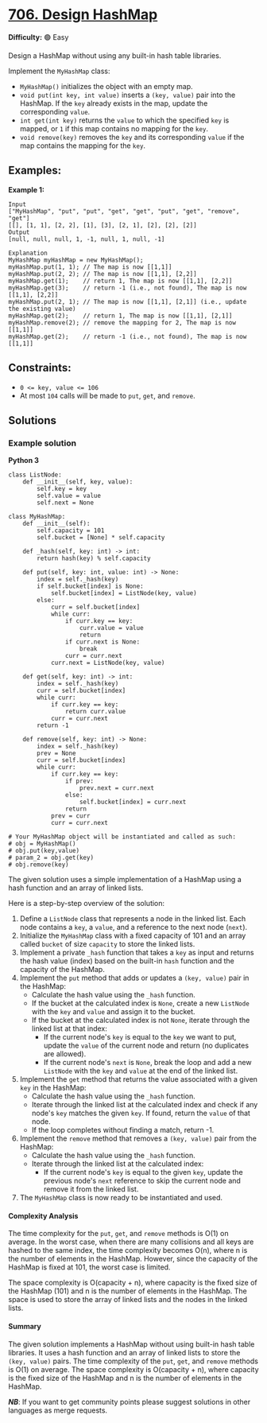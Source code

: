 # [706. Design HashMap](https://leetcode.com/problems/design-hashmap/)

**Difficulty:** :green_circle: Easy

Design a HashMap without using any built-in hash table libraries.

Implement the `MyHashMap` class:

- `MyHashMap()` initializes the object with an empty map.
- `void put(int key, int value)` inserts a `(key, value)` pair into the HashMap. If the `key` already exists in the map, update the corresponding `value`.
- `int get(int key)` returns the `value` to which the specified `key` is mapped, or `1` if this map contains no mapping for the `key`.
- `void remove(key)` removes the `key` and its corresponding `value` if the map contains the mapping for the `key`.

## Examples:

**Example 1:**

```
Input
["MyHashMap", "put", "put", "get", "get", "put", "get", "remove", "get"]
[[], [1, 1], [2, 2], [1], [3], [2, 1], [2], [2], [2]]
Output
[null, null, null, 1, -1, null, 1, null, -1]

Explanation
MyHashMap myHashMap = new MyHashMap();
myHashMap.put(1, 1); // The map is now [[1,1]]
myHashMap.put(2, 2); // The map is now [[1,1], [2,2]]
myHashMap.get(1);    // return 1, The map is now [[1,1], [2,2]]
myHashMap.get(3);    // return -1 (i.e., not found), The map is now [[1,1], [2,2]]
myHashMap.put(2, 1); // The map is now [[1,1], [2,1]] (i.e., update the existing value)
myHashMap.get(2);    // return 1, The map is now [[1,1], [2,1]]
myHashMap.remove(2); // remove the mapping for 2, The map is now [[1,1]]
myHashMap.get(2);    // return -1 (i.e., not found), The map is now [[1,1]]

```

## Constraints:

- `0 <= key, value <= 106`
- At most `104` calls will be made to `put`, `get`, and `remove`.

## Solutions

### Example solution 

**Python 3**

```python3
class ListNode:
    def __init__(self, key, value):
        self.key = key
        self.value = value
        self.next = None

class MyHashMap:
    def __init__(self):
        self.capacity = 101
        self.bucket = [None] * self.capacity

    def _hash(self, key: int) -> int:
        return hash(key) % self.capacity

    def put(self, key: int, value: int) -> None:
        index = self._hash(key)
        if self.bucket[index] is None:
            self.bucket[index] = ListNode(key, value)
        else:
            curr = self.bucket[index]
            while curr:
                if curr.key == key:
                    curr.value = value
                    return
                if curr.next is None:
                    break
                curr = curr.next
            curr.next = ListNode(key, value)

    def get(self, key: int) -> int:
        index = self._hash(key)
        curr = self.bucket[index]
        while curr:
            if curr.key == key:
                return curr.value
            curr = curr.next
        return -1

    def remove(self, key: int) -> None:
        index = self._hash(key)
        prev = None
        curr = self.bucket[index]
        while curr:
            if curr.key == key:
                if prev:
                    prev.next = curr.next
                else:
                    self.bucket[index] = curr.next
                return
            prev = curr
            curr = curr.next

# Your MyHashMap object will be instantiated and called as such:
# obj = MyHashMap()
# obj.put(key,value)
# param_2 = obj.get(key)
# obj.remove(key)
```

The given solution uses a simple implementation of a HashMap using a hash function and an array of linked lists.

Here is a step-by-step overview of the solution:

1. Define a `ListNode` class that represents a node in the linked list. Each node contains a `key`, a `value`, and a reference to the next node (`next`).
2. Initialize the `MyHashMap` class with a fixed capacity of 101 and an array called `bucket` of size `capacity` to store the linked lists.
3. Implement a private `_hash` function that takes a `key` as input and returns the hash value (index) based on the built-in `hash` function and the capacity of the HashMap.
4. Implement the `put` method that adds or updates a `(key, value)` pair in the HashMap:
   - Calculate the hash value using the `_hash` function.
   - If the bucket at the calculated index is `None`, create a new `ListNode` with the `key` and `value` and assign it to the bucket.
   - If the bucket at the calculated index is not `None`, iterate through the linked list at that index:
     - If the current node's `key` is equal to the `key` we want to put, update the `value` of the current node and return (no duplicates are allowed).
     - If the current node's `next` is `None`, break the loop and add a new `ListNode` with the `key` and `value` at the end of the linked list.
5. Implement the `get` method that returns the value associated with a given `key` in the HashMap:
   - Calculate the hash value using the `_hash` function.
   - Iterate through the linked list at the calculated index and check if any node's `key` matches the given `key`. If found, return the `value` of that node.
   - If the loop completes without finding a match, return -1.
6. Implement the `remove` method that removes a `(key, value)` pair from the HashMap:
   - Calculate the hash value using the `_hash` function.
   - Iterate through the linked list at the calculated index:
     - If the current node's `key` is equal to the given `key`, update the previous node's `next` reference to skip the current node and remove it from the linked list.
7. The `MyHashMap` class is now ready to be instantiated and used.

#### Complexity Analysis

The time complexity for the `put`, `get`, and `remove` methods is O(1) on average. In the worst case, when there are many collisions and all keys are hashed to the same index, the time complexity becomes O(n), where n is the number of elements in the HashMap. However, since the capacity of the HashMap is fixed at 101, the worst case is limited.

The space complexity is O(capacity + n), where capacity is the fixed size of the HashMap (101) and n is the number of elements in the HashMap. The space is used to store the array of linked lists and the nodes in the linked lists.

#### Summary

The given solution implements a HashMap without using built-in hash table libraries. It uses a hash function and an array of linked lists to store the `(key, value)` pairs. The time complexity of the `put`, `get`, and `remove` methods is O(1) on average. The space complexity is O(capacity + n), where capacity is the fixed size of the HashMap and n is the number of elements in the HashMap.


***NB***: If you want to get community points please suggest solutions in other languages as merge requests.
